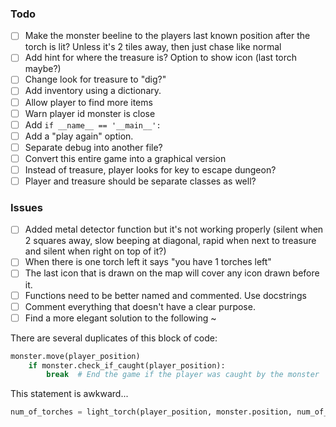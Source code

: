 ### Todo
- [ ] Make the monster beeline to the players last known position after the torch is lit? Unless it's 2 tiles away, then just chase like normal
- [ ] Add hint for where the treasure is? Option to show icon (last torch maybe?)
- [ ] Change look for treasure to "dig?"
- [ ] Add inventory using a dictionary.
- [ ] Allow player to find more items
- [ ] Warn player id monster is close
- [ ] Add `if __name__ == '__main__':`
- [ ] Add a "play again" option.
- [ ] Separate debug into another file?
- [ ] Convert this entire game into a graphical version
- [ ] Instead of treasure, player looks for key to escape dungeon?
- [ ] Player and treasure should be separate classes as well?

### Issues
- [ ] Added metal detector function but it's not working properly (silent when 2 squares away, slow beeping at diagonal, rapid when next to treasure and silent when right on top of it?)
- [ ] When there is one torch left it says "you have 1 torches left"
- [ ] The last icon that is drawn on the map will cover any icon drawn before it.
- [ ] Functions need to be better named and commented. Use docstrings
- [ ] Comment everything that doesn't have a clear purpose.
- [ ] Find a more elegant solution to the following ~

There are several duplicates of this block of code:
```Python
monster.move(player_position)
    if monster.check_if_caught(player_position):
        break  # End the game if the player was caught by the monster
```

This statement is awkward...
```Python
num_of_torches = light_torch(player_position, monster.position, num_of_torches)
```